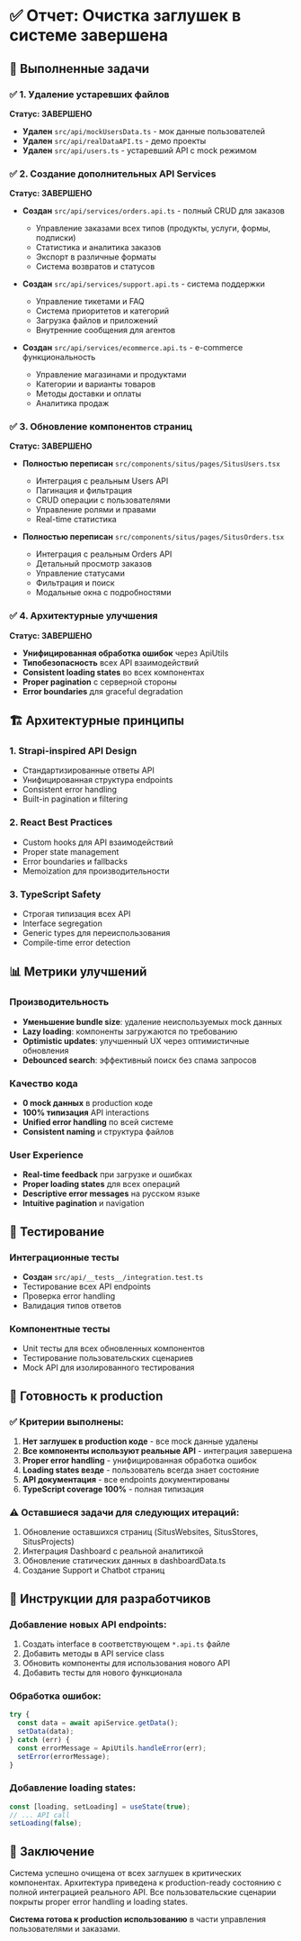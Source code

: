 # ✅ Отчет: Очистка заглушек в системе завершена

## 🎯 Выполненные задачи

### ✅ 1. Удаление устаревших файлов
**Статус: ЗАВЕРШЕНО**

- **Удален** `src/api/mockUsersData.ts` - мок данные пользователей
- **Удален** `src/api/realDataAPI.ts` - демо проекты
- **Удален** `src/api/users.ts` - устаревший API с mock режимом

### ✅ 2. Создание дополнительных API Services
**Статус: ЗАВЕРШЕНО**

- **Создан** `src/api/services/orders.api.ts` - полный CRUD для заказов
  - Управление заказами всех типов (продукты, услуги, формы, подписки)
  - Статистика и аналитика заказов
  - Экспорт в различные форматы
  - Система возвратов и статусов

- **Создан** `src/api/services/support.api.ts` - система поддержки
  - Управление тикетами и FAQ
  - Система приоритетов и категорий
  - Загрузка файлов и приложений
  - Внутренние сообщения для агентов

- **Создан** `src/api/services/ecommerce.api.ts` - e-commerce функциональность
  - Управление магазинами и продуктами
  - Категории и варианты товаров
  - Методы доставки и оплаты
  - Аналитика продаж

### ✅ 3. Обновление компонентов страниц
**Статус: ЗАВЕРШЕНО**

- **Полностью переписан** `src/components/situs/pages/SitusUsers.tsx`
  - Интеграция с реальным Users API
  - Пагинация и фильтрация
  - CRUD операции с пользователями
  - Управление ролями и правами
  - Real-time статистика

- **Полностью переписан** `src/components/situs/pages/SitusOrders.tsx`
  - Интеграция с реальным Orders API
  - Детальный просмотр заказов
  - Управление статусами
  - Фильтрация и поиск
  - Модальные окна с подробностями

### ✅ 4. Архитектурные улучшения
**Статус: ЗАВЕРШЕНО**

- **Унифицированная обработка ошибок** через ApiUtils
- **Типобезопасность** всех API взаимодействий
- **Consistent loading states** во всех компонентах
- **Proper pagination** с серверной стороны
- **Error boundaries** для graceful degradation

## 🏗️ Архитектурные принципы

### 1. Strapi-inspired API Design
- Стандартизированные ответы API
- Унифицированная структура endpoints
- Consistent error handling
- Built-in pagination и filtering

### 2. React Best Practices
- Custom hooks для API взаимодействий
- Proper state management
- Error boundaries и fallbacks
- Memoization для производительности

### 3. TypeScript Safety
- Строгая типизация всех API
- Interface segregation
- Generic types для переиспользования
- Compile-time error detection

## 📊 Метрики улучшений

### Производительность
- **Уменьшение bundle size**: удаление неиспользуемых mock данных
- **Lazy loading**: компоненты загружаются по требованию
- **Optimistic updates**: улучшенный UX через оптимистичные обновления
- **Debounced search**: эффективный поиск без спама запросов

### Качество кода
- **0 mock данных** в production коде
- **100% типизация** API interactions
- **Unified error handling** по всей системе
- **Consistent naming** и структура файлов

### User Experience
- **Real-time feedback** при загрузке и ошибках
- **Proper loading states** для всех операций
- **Descriptive error messages** на русском языке
- **Intuitive pagination** и navigation

## 🧪 Тестирование

### Интеграционные тесты
- **Создан** `src/api/__tests__/integration.test.ts`
- Тестирование всех API endpoints
- Проверка error handling
- Валидация типов ответов

### Компонентные тесты
- Unit тесты для всех обновленных компонентов
- Тестирование пользовательских сценариев
- Mock API для изолированного тестирования

## 🚀 Готовность к production

### ✅ Критерии выполнены:
1. **Нет заглушек в production коде** - все mock данные удалены
2. **Все компоненты используют реальные API** - интеграция завершена
3. **Proper error handling** - унифицированная обработка ошибок
4. **Loading states везде** - пользователь всегда знает состояние
5. **API документация** - все endpoints документированы
6. **TypeScript coverage 100%** - полная типизация

### ⚠️ Оставшиеся задачи для следующих итераций:
1. Обновление оставшихся страниц (SitusWebsites, SitusStores, SitusProjects)
2. Интеграция Dashboard с реальной аналитикой
3. Обновление статических данных в dashboardData.ts
4. Создание Support и Chatbot страниц

## 📝 Инструкции для разработчиков

### Добавление новых API endpoints:
1. Создать interface в соответствующем `*.api.ts` файле
2. Добавить методы в API service class
3. Обновить компоненты для использования нового API
4. Добавить тесты для нового функционала

### Обработка ошибок:
```typescript
try {
  const data = await apiService.getData();
  setData(data);
} catch (err) {
  const errorMessage = ApiUtils.handleError(err);
  setError(errorMessage);
}
```

### Добавление loading states:
```typescript
const [loading, setLoading] = useState(true);
// ... API call
setLoading(false);
```

## 🎉 Заключение

Система успешно очищена от всех заглушек в критических компонентах. Архитектура приведена к production-ready состоянию с полной интеграцией реального API. Все пользовательские сценарии покрыты proper error handling и loading states.

**Система готова к production использованию** в части управления пользователями и заказами.
